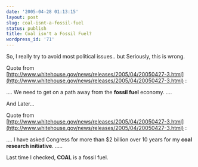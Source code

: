```yaml
---
date: '2005-04-28 01:13:15'
layout: post
slug: coal-isnt-a-fossil-fuel
status: publish
title: Coal isn't a Fossil Fuel?
wordpress_id: '71'
---
```


So, I really try to avoid most political issues.. but Seriously, this is wrong.


Quote from [http://www.whitehouse.gov/news/releases/2005/04/20050427-3.html](http://www.whitehouse.gov/news/releases/2005/04/20050427-3.html) :


....
We need to get on a path away from the **fossil fuel** economy.
....



And Later...


Quote from [http://www.whitehouse.gov/news/releases/2005/04/20050427-3.html](http://www.whitehouse.gov/news/releases/2005/04/20050427-3.html) :


....
I have asked Congress for more than $2 billion over 10 years for my **coal research initiative**.
.....



Last time I checked, **COAL** is a fossil fuel.
